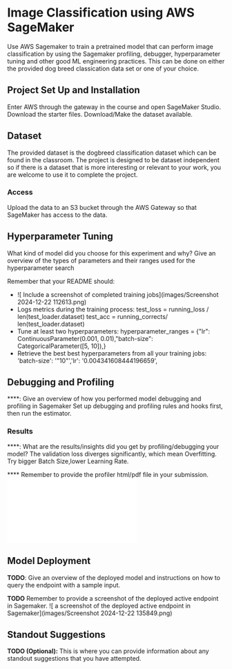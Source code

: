 # Image Classification using AWS SageMaker

Use AWS Sagemaker to train a pretrained model that can perform image classification by using the Sagemaker profiling, debugger, hyperparameter tuning and other good ML engineering practices. This can be done on either the provided dog breed classication data set or one of your choice.

## Project Set Up and Installation
Enter AWS through the gateway in the course and open SageMaker Studio. 
Download the starter files.
Download/Make the dataset available. 

## Dataset
The provided dataset is the dogbreed classification dataset which can be found in the classroom.
The project is designed to be dataset independent so if there is a dataset that is more interesting or relevant to your work, you are welcome to use it to complete the project.

### Access
Upload the data to an S3 bucket through the AWS Gateway so that SageMaker has access to the data. 

## Hyperparameter Tuning
What kind of model did you choose for this experiment and why? Give an overview of the types of parameters and their ranges used for the hyperparameter search

Remember that your README should:
- ![ Include a screenshot of completed training jobs](images/Screenshot 2024-12-22 112613.png)  
- Logs metrics during the training process:
  test_loss = running_loss / len(test_loader.dataset)
  test_acc = running_corrects/ len(test_loader.dataset)
- Tune at least two hyperparameters:
  hyperparameter_ranges = {"lr": ContinuousParameter(0.001, 0.01),"batch-size": CategoricalParameter([5, 10]),}
- Retrieve the best best hyperparameters from all your training jobs:
   'batch-size': '"10"','lr': '0.004341608444196659',

## Debugging and Profiling
****: Give an overview of how you performed model debugging and profiling in Sagemaker
 Set up debugging and profiling rules and hooks first, then run the estimator.
### Results
****: What are the results/insights did you get by profiling/debugging your model?
The validation loss diverges significantly, which mean Overfitting.
Try bigger Batch Size,lower Learning Rate.

**** Remember to provide the profiler html/pdf file in your submission.
![ profiler html](profiler-report.html)  



## Model Deployment
**TODO**: Give an overview of the deployed model and instructions on how to query the endpoint with a sample input.

**TODO** Remember to provide a screenshot of the deployed active endpoint in Sagemaker.
![ a screenshot of the deployed active endpoint in Sagemaker](images/Screenshot 2024-12-22 135849.png)  
## Standout Suggestions
**TODO (Optional):** This is where you can provide information about any standout suggestions that you have attempted.
